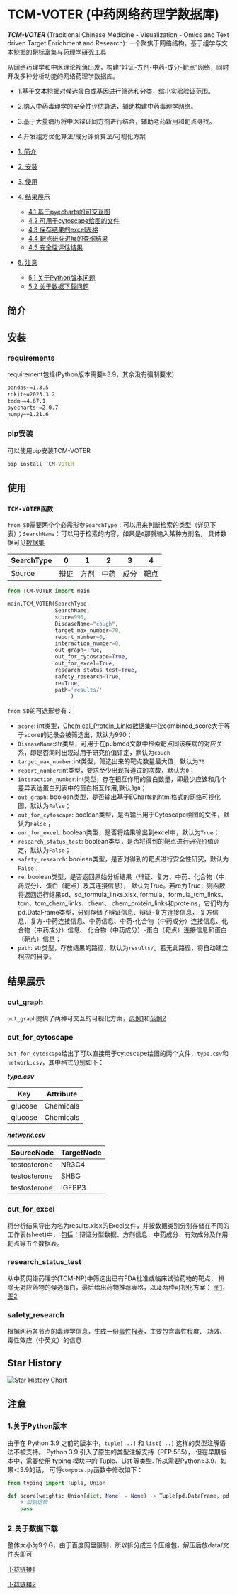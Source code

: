 # TCM-VOTER (中药网络药理学数据库)

***TCM-VOTER*** (Traditional Chinese Medicine - Visualization - Omics and Text driven Target Enrichment and Research): 
一个聚焦于网络结构，基于组学与文本挖掘的靶标富集与药理学研究工具

从网络药理学和中医理论视角出发，构建"辩证-方剂-中药-成分-靶点"网络，同时开发多种分析功能的网络药理学数据库。
- 1.基于文本挖掘对候选蛋白或基因进行筛选和分类，缩小实验验证范围。 
- 2.纳入中药毒理学的安全性评估算法，辅助构建中药毒理学网络。
- 3.基于大量病历将中医辩证同方剂进行结合，辅助老药新用和靶点寻找。
- 4.开发组方优化算法/成分评价算法/可视化方案

- [1. 简介](#简介)

- [2. 安装](#安装)

- [3. 使用](#TCM-VOTER函数)

- [4. 结果展示](#结果展示)
  - [4.1 基于pyecharts的可交互图](#out_graph)
  - [4.2 可用于cytoscape绘图的文件](#out_for_cytoscape)
  - [4.3 保存结果的excel表格](#out_for_excel)
  - [4.4 靶点研究进展的查询结果](#research_status_test)
  - [4.5 安全性评估结果](#safety_research)

- [5. 注意](#注意)
  - [5.1 关于Python版本问题](#1关于python版本)
  - [5.2 关于数据下载问题](#2关于数据下载)

## 简介



## 安装

### requirements

requirement包括(Python版本需要≥3.9，其余没有强制要求)

```cmd
pandas~=1.3.5
rdkit~=2023.3.2
tqdm~=4.67.1
pyecharts~=2.0.7
numpy~=1.21.6
```

### pip安装
可以使用pip安装TCM-VOTER

```cmd
pip install TCM-VOTER
```

## 使用

### `TCM-VOTER函数`

`from_SD`需要两个个必需形参`SearchType`：可以用来判断检索的类型（详见下表）；`SearchName`：可以用于检索的内容，如果是`0`那就输入某种方剂名，
具体数据可见[数据集](/TCM-VOTER/Data/)

| SearchType | 0 | 1 | 2 | 3 | 4 |
|------------|---|---|---|---|---|
| Source     | 辩证 | 方剂 | 中药 | 成分 | 靶点 |

```python
from TCM-VOTER import main

main.TCM_VOTER(SearchType,
               SearchName,
               score=990,
               DiseaseName="cough",
               target_max_number=70,
               report_number=0,
               interaction_number=0,
               out_graph=True,
               out_for_cytoscape=True,
               out_for_excel=True,
               research_status_test=True, 
               safety_research=True,
               re=True,
               path='results/'
                    )
```


`from_SD`的可选形参有：
- `score`: int类型，[Chemical_Protein_Links数据集](/TCM-VOTER/Data/Chemical_Protein_Links.xlsx)中仅combined_score大于等于score的记录会被筛选出，默认为990； 
- `DiseaseName`:str类型，可用于在pubmed文献中检索靶点同该疾病的对应关系，即是否同时出现过用于研究价值评定，默认为`cough` 
- `target_max_number`:int类型，筛选出来的靶点数量最大值，默认为`70` 
- `report_number`:int类型，要求至少出现报道过的次数，默认为`0`；
- `interaction_number`:int类型，存在相互作用的蛋白数量，即最少应该和几个差异表达蛋白列表中的蛋白相互作用,默认为`0`；
- `out_graph`: boolean类型，是否输出基于ECharts的html格式的网络可视化图，默认为`False`；
- `out_for_cytoscape`: boolean类型，是否输出用于Cytoscape绘图的文件，默认为`False`；
- `our_for_excel`: boolean类型，是否将结果输出到excel中，默认为`True`；
- `research_status_test`: boolean类型，是否将得到的靶点进行研究价值评定，默认为`False`；
- `safety_research`: boolean类型，是否对得到的靶点进行安全性研究，默认为`False`；
- `re`: boolean类型，是否返回原始分析结果（辩证、复方、中药、化合物（中药成分）、蛋白（靶点）及其连接信息），
默认为True。若re为True，则函数将返回运行结果sd、sd_formula_links.xlsx, formula、formula_tcm_links、tcm、tcm_chem_links、chem、
chem_protein_links和proteins，它们均为pd.DataFrame类型，分别存储了辩证信息、辩证-复方连接信息，
复方信息、复方-中药连接信息、中药信息、中药-化合物（中药成分）连接信息、化合物（中药成分）信息、 化合物（中药成分）-蛋白（靶点）连接信息和蛋白（靶点）信息；
- `path`: str类型，存放结果的路径，默认为`results/`。若无此路径，将自动建立相应的目录。


## 结果展示

### out_graph

`out_graph`提供了两种可交互的可视化方案，[范例1](/README_pictures/out_graph_0.png)和[范例2](/README_pictures/out_graph_1.png)

### out_for_cytoscape

`out_for_cytoscape`给出了可以直接用于cytoscape绘图的两个文件，`type.csv`和`network.csv`，其中格式分别如下：

***type.csv***

| Key        | Attribute  |
|------------|------------|
| glucose    | Chemicals  |
| glucose    | Chemicals  |

***network.csv***

| SourceNode   | TargetNode          |
|--------------|---------------------|
| testosterone |  NR3C4              |
| testosterone | SHBG                |
| testosterone | IGFBP3              |

### out_for_excel

将分析结果导出为名为results.xlsx的Excel文件，并按数据类别分别存储在不同的工作表(sheet)中，
包括：辩证分型数据、方剂信息、中药成分、有效成分及作用靶点等五个数据表。

### research_status_test

从中药网络药理学(TCM-NP)中筛选出已有FDA批准或临床试验药物的靶点，
排除无对应药物的候选蛋白，最后给出药物推荐表格，以及两种可视化方案：
[图1](README_pictures/Reasearch_0.png)，[图2](README_pictures/Reasearch_1.png)

### safety_research

根据网药各节点的毒理学信息，生成一份[毒性报表](README_pictures/report.png)，主要包含毒性程度、
功效、毒性效应（中英文）的信息

## Star History

[![Star History Chart](https://api.star-history.com/svg?repos=Carrie-HuYY/DualNet-TCM&type=Date)](https://star-history.com/#Carrie-HuYY/DualNet-TCM&Date)

## 注意

### 1.关于Python版本

由于在 Python 3.9 之前的版本中，`tuple[...]` 和 `list[...]` 
这样的类型注解语法不被支持。
Python 3.9 引入了原生的类型注解支持（PEP 585），
但在早期版本中，需要使用 typing 模块中的 Tuple、List 等类型. 所以需要Python≥3.9，如果＜3.9的话，
可将`compute.py`函数中修改如下：

```python
from typing import Tuple, Union

def score(weights: Union[dict, None] = None) -> Tuple[pd.DataFrame, pd.DataFrame, pd.DataFrame]:
    # 函数逻辑
    pass
```

### 2.关于数据下载
整体大小为9个G，由于百度网盘限制，所以拆分成三个压缩包，解压后放data/文件夹即可

[下载链接1](https://pan.baidu.com/s/1sJePTNxbFhvrXXNNiocHVg?pwd=vtn4) 

[下载链接2](https://pan.baidu.com/s/1d96IvF8vkPagw_Ey_hpEAA?pwd=182x)
